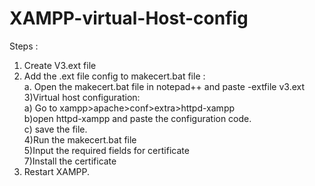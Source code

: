 # XAMPP-virtual-Host-config

Steps :<br>
1) Create V3.ext file <br>
2) Add the .ext file config to makecert.bat file : <br>
  a. Open the makecert.bat file in notepad++ and paste -extfile v3.ext <br>
3)Virtual host configuration:<br>
  a) Go to xampp>apache>conf>extra>httpd-xampp <br>
  b)open httpd-xampp and paste the configuration code. <br>
  c) save the file.<br>
4)Run the makecert.bat file <br>
5)Input the required fields for certificate <br>
7)Install the certificate<br>
8) Restart XAMPP.
